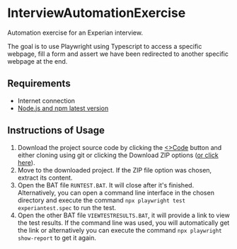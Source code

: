 # InterviewAutomationExercise
Automation exercise for an Experian interview. 

The goal is to use Playwright using Typescript to access a specific webpage, fill a form and assert we have been redirected to another specific webpage at the end.

## Requirements
* Internet connection
* [Node.js and npm latest version](https://nodejs.org/en/download/package-manager/current)

## Instructions of Usage

1. Download the project source code by clicking the [<>Code](#:R55ab:) button and either cloning using git or clicking the Download ZIP options ([or click here](https://github.com/Belhenix/InterviewAutomationExercise/archive/refs/heads/master.zip)).
2. Move to the downloaded project. If the ZIP file option was chosen, extract its content.
3. Open the BAT file `RUNTEST.BAT`. It will close after it's finished. Alternatively, you can open a command line interface in the chosen directory and execute the command `npx playwright test experiantest.spec` to run the test.
4. Open the other BAT file `VIEWTESTRESULTS.BAT`, it will provide a link to view the test results. If the command line was used, you will automatically get the link or alternatively you can execute the command `npx playwright show-report` to get it again.
